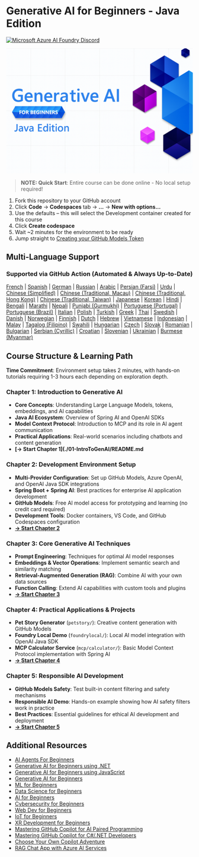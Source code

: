 # Generative AI for Beginners - Java Edition
[![Microsoft Azure AI Foundry Discord](https://dcbadge.limes.pink/api/server/ByRwuEEgH4)](https://discord.com/invite/ByRwuEEgH4)

![Generative AI for Beginners - Java Edition](./img/beg-genai-series.png)

> **NOTE: Quick Start**: Entire course can be done online - No local setup required!
1. Fork this repository to your GitHub account
2. Click **Code** → **Codespaces** tab → **...** → **New with options...**
3. Use the defaults – this will select the Development container created for this course
4. Click **Create codespace**
5. Wait ~2 minutes for the environment to be ready
6. Jump straight to [Creating your GitHub Models Token](./02-SetupDevEnvironment/README.md#step-2-create-a-github-personal-access-token)

## Multi-Language Support

### Supported via GitHub Action (Automated & Always Up-to-Date)

[French](./translations/fr/README.md) | [Spanish](./translations/es/README.md) | [German](./translations/de/README.md) | [Russian](./translations/ru/README.md) | [Arabic](./translations/ar/README.md) | [Persian (Farsi)](./translations/fa/README.md) | [Urdu](./translations/ur/README.md) | [Chinese (Simplified)](./translations/zh/README.md) | [Chinese (Traditional, Macau)](./translations/mo/README.md) | [Chinese (Traditional, Hong Kong)](./translations/hk/README.md) | [Chinese (Traditional, Taiwan)](./translations/tw/README.md) | [Japanese](./translations/ja/README.md) | [Korean](./translations/ko/README.md) | [Hindi](./translations/hi/README.md) | [Bengali](./translations/bn/README.md) | [Marathi](./translations/mr/README.md) | [Nepali](./translations/ne/README.md) | [Punjabi (Gurmukhi)](./translations/pa/README.md) | [Portuguese (Portugal)](./translations/pt/README.md) | [Portuguese (Brazil)](./translations/br/README.md) | [Italian](./translations/it/README.md) | [Polish](./translations/pl/README.md) | [Turkish](./translations/tr/README.md) | [Greek](./translations/el/README.md) | [Thai](./translations/th/README.md) | [Swedish](./translations/sv/README.md) | [Danish](./translations/da/README.md) | [Norwegian](./translations/no/README.md) | [Finnish](./translations/fi/README.md) | [Dutch](./translations/nl/README.md) | [Hebrew](./translations/he/README.md) | [Vietnamese](./translations/vi/README.md) | [Indonesian](./translations/id/README.md) | [Malay](./translations/ms/README.md) | [Tagalog (Filipino)](./translations/tl/README.md) | [Swahili](./translations/sw/README.md) | [Hungarian](./translations/hu/README.md) | [Czech](./translations/cs/README.md) | [Slovak](./translations/sk/README.md) | [Romanian](./translations/ro/README.md) | [Bulgarian](./translations/bg/README.md) | [Serbian (Cyrillic)](./translations/sr/README.md) | [Croatian](./translations/hr/README.md) | [Slovenian](./translations/sl/README.md) | [Ukrainian](./translations/uk/README.md) | [Burmese (Myanmar)](./translations/my/README.md)

## Course Structure & Learning Path

**Time Commitment**: Environment setup takes 2 minutes, with hands-on tutorials requiring 1-3 hours each depending on exploration depth.

### **Chapter 1: Introduction to Generative AI**
- **Core Concepts**: Understanding Large Language Models, tokens, embeddings, and AI capabilities
- **Java AI Ecosystem**: Overview of Spring AI and OpenAI SDKs
- **Model Context Protocol**: Introduction to MCP and its role in AI agent communication
- **Practical Applications**: Real-world scenarios including chatbots and content generation
- **[→ Start Chapter 1](./01-IntroToGenAI/README.md**

### **Chapter 2: Development Environment Setup**
- **Multi-Provider Configuration**: Set up GitHub Models, Azure OpenAI, and OpenAI Java SDK integrations
- **Spring Boot + Spring AI**: Best practices for enterprise AI application development
- **GitHub Models**: Free AI model access for prototyping and learning (no credit card required)
- **Development Tools**: Docker containers, VS Code, and GitHub Codespaces configuration
- **[→ Start Chapter 2](./02-SetupDevEnvironment/README.md)**

### **Chapter 3: Core Generative AI Techniques**
- **Prompt Engineering**: Techniques for optimal AI model responses
- **Embeddings & Vector Operations**: Implement semantic search and similarity matching
- **Retrieval-Augmented Generation (RAG)**: Combine AI with your own data sources
- **Function Calling**: Extend AI capabilities with custom tools and plugins
- **[→ Start Chapter 3](./03-CoreGenerativeAITechniques/README.md)**

### **Chapter 4: Practical Applications & Projects**
- **Pet Story Generator** (`petstory/`): Creative content generation with GitHub Models
- **Foundry Local Demo** (`foundrylocal/`): Local AI model integration with OpenAI Java SDK
- **MCP Calculator Service** (`mcp/calculator/`): Basic Model Context Protocol implementation with Spring AI
- **[→ Start Chapter 4](./04-PracticalSamples/README.md)**

### **Chapter 5: Responsible AI Development**
- **GitHub Models Safety**: Test built-in content filtering and safety mechanisms
- **Responsible AI Demo**: Hands-on example showing how AI safety filters work in practice
- **Best Practices**: Essential guidelines for ethical AI development and deployment
- **[→ Start Chapter 5](./05-ResponsibleGenAI/README.md)**

## Additional Resources

- [AI Agents For Beginners](https://github.com/microsoft/ai-agents-for-beginners)
- [Generative AI for Beginners using .NET](https://github.com/microsoft/Generative-AI-for-beginners-dotnet)
- [Generative AI for Beginners using JavaScript](https://github.com/microsoft/generative-ai-with-javascript)
- [Generative AI for Beginners](https://github.com/microsoft/generative-ai-for-beginners)
- [ML for Beginners](https://aka.ms/ml-beginners)
- [Data Science for Beginners](https://aka.ms/datascience-beginners)
- [AI for Beginners](https://aka.ms/ai-beginners)
- [Cybersecurity for Beginners](https://github.com/microsoft/Security-101)
- [Web Dev for Beginners](https://aka.ms/webdev-beginners)
- [IoT for Beginners](https://aka.ms/iot-beginners)
- [XR Development for Beginners](https://github.com/microsoft/xr-development-for-beginners)
- [Mastering GitHub Copilot for AI Paired Programming](https://aka.ms/GitHubCopilotAI)
- [Mastering GitHub Copilot for C#/.NET Developers](https://github.com/microsoft/mastering-github-copilot-for-dotnet-csharp-developers)
- [Choose Your Own Copilot Adventure](https://github.com/microsoft/CopilotAdventures)
- [RAG Chat App with Azure AI Services](https://github.com/Azure-Samples/azure-search-openai-demo-java)

